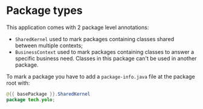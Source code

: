 # Package types

This application comes with 2 package level annotations:  

* `SharedKernel` used to mark packages containing classes shared between multiple contexts;
* `BusinessContext` used to mark packages containing classes to answer a specific business need. Classes in this package can't be used in another package.

To mark a package you have to add a `package-info.java` file at the package root with:  

```java
@{{ basePackage }}.SharedKernel
package tech.yolo;
```
